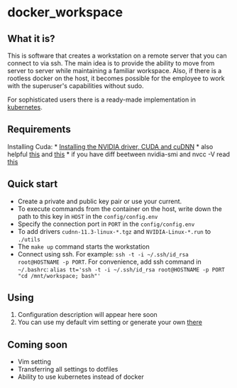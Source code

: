 # docker_workspace
## What it is?
This is software that creates a workstation on a remote server that you can connect to via ssh.
The main idea is to provide the ability to move from server to server while maintaining a familiar workspace.
Also, if there is a rootless docker on the host, it becomes possible for the employee to work with the superuser's capabilities without sudo.

For sophisticated users there is a ready-made implementation in [kubernetes](https://www.kubeflow.org).

## Requirements
Installing Cuda:
	* [Installing the NVIDIA driver, CUDA and cuDNN](https://gist.github.com/kmhofmann/cee7c0053da8cc09d62d74a6a4c1c5e4)
	* also helpful [this](https://medium.com/@exesse/cuda-10-1-installation-on-ubuntu-18-04-lts-d04f89287130) and [this](https://www.pugetsystems.com/labs/hpc/How-to-install-CUDA-9-2-on-Ubuntu-18-04-1184/)
	* if you have diff beetween nvidia-smi and nvcc -V read [this](https://stackoverflow.com/questions/53422407/different-cuda-versions-shown-by-nvcc-and-nvidia-smi)

## Quick start
* Create a private and public key pair or use your current.
* To execute commands from the container on the host, write down the path to this key in `HOST` in the `config/config.env`
* Specify the connection port in `PORT` in the `config/config.env`
* To add drivers `cudnn-11.3-linux-*.tgz` and `NVIDIA-Linux-*.run` to `./utils`
* The `make up` command starts the workstation
* Connect using ssh. For example: `ssh -t -i ~/.ssh/id_rsa root@HOSTNAME -p PORT`. For convenience, add ssh command in `~/.bashrc`:
`alias tt='ssh -t -i ~/.ssh/id_rsa root@HOSTNAME -p PORT "cd /mnt/workspace; bash"'`

## Using
1) Configuration description will appear here soon
2) You can use my default vim setting or generate your own [there](https://vim-bootstrap.com/)

## Coming soon
* Vim setting
* Transferring all settings to dotfiles
* Ability to use kubernetes instead of docker
